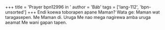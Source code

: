 +++
title = 'Prayer bpn12996 in '
author = 'Báb'
tags = ['lang-112', 'bpn-unsorted']
+++
Endi koewa toborapen apane Maman?  Wata ge:  Maman wat taragasepen.  Me Maman di.  Uruga Me nao mega nagirewa amba uruga aeamat Me wani gapan tapen.
